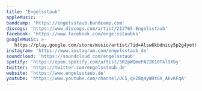 ```yaml
---
title: "Engelsstaub"
appleMusic: ''
bandcamp: 'https://engelsstaub.bandcamp.com'
discogs: 'https://www.discogs.com/artist/212765-Engelsstaub'
facebook: 'https://www.facebook.com/engelsstaubks'
googleMusic: >-
   https://play.google.com/store/music/artist/?id=Alsw6kbdnicy5p2g4yet6rottse
instagram: 'https://www.instagram.com/engelsstaub_de'
soundcloud: 'https://soundcloud.com/engelsstaub'
spotify: 'https://open.spotify.com/artist/5R2pWQmePA22K10Tkl9Xby'
twitter: 'https://twitter.com/engelsstaub_de'
website: 'https://www.engelsstaub.de'
youtube: 'https://www.youtube.com/channel/UC5_qHZ8q4yWRtGX_AkvKFqA'
---
```


